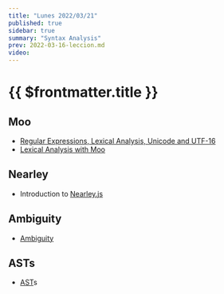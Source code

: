 ```yaml
---
title: "Lunes 2022/03/21"
published: true
sidebar: true
summary: "Syntax Analysis"
prev: 2022-03-16-leccion.md
video: 
---
```


# {{ $frontmatter.title }}

## Moo 

* [Regular Expressions, Lexical Analysis, Unicode and UTF-16](/temas/expresiones-regulares-y-analisis-lexico/)
* [Lexical Analysis with Moo](/temas/syntax-analysis/earley/moo.html)


## Nearley 

* Introduction to [Nearley.js](/temas/syntax-analysis/earley/nearley.html)

## Ambiguity 

* [Ambiguity](/temas/syntax-analysis/earley/ambiguity.html)

## ASTs

* [AST](/temas/syntax-analysis/ast.html)s

